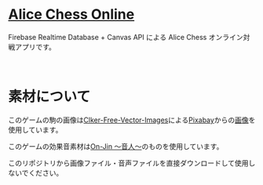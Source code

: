 # [Alice Chess Online](https://alice-chess-online.web.app)

Firebase Realtime Database + Canvas API による Alice Chess オンライン対戦アプリです。

<br>

# 素材について

このゲームの駒の画像は[Clker-Free-Vector-Images](https://pixabay.com/ja/users/Clker-Free-Vector-Images-3736/)による[Pixabay](https://pixabay.com/ja/)からの[画像](https://pixabay.com/ja/vectors/%E3%83%81%E3%82%A7%E3%82%B9-%E4%BD%9C%E5%93%81-%E8%A8%AD%E5%AE%9A-%E3%82%B7%E3%83%B3%E3%83%9C%E3%83%AB-26774/)を使用しています。

このゲームの効果音素材は[On-Jin ～音人～](https://on-jin.com/)のものを使用しています。

このリポジトリから画像ファイル・音声ファイルを直接ダウンロードして使用しないでください。
